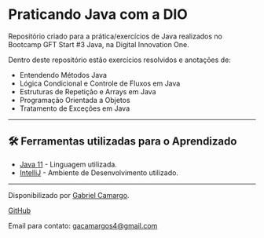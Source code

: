 # Praticando Java com a DIO

Repositório criado para a prática/exercícios de Java realizados no Bootcamp GFT Start #3 Java, na Digital Innovation One.

Dentro deste repositório estão exercícios resolvidos e anotações de:

*  Entendendo Métodos Java
*  Lógica Condicional e Controle de Fluxos em Java
*  Estruturas de Repetição e Arrays em Java
*  Programação Orientada a Objetos
*  Tratamento de Exceções em Java


------------

## 🛠️ Ferramentas utilizadas para o Aprendizado
* [Java 11](https://dev.java/) - Linguagem utilizada.
* [IntelliJ](https://www.jetbrains.com/pt-br/idea/) - Ambiente de Desenvolvimento utilizado.

------------

Disponibilizado por [Gabriel Camargo](https://www.linkedin.com/in/gabrielhgcamargo/ "Linkedin de Gabriel Camargo").

[GitHub](https://github.com/gabrielhgcamargo "GitHub de Gabriel Camargo")

Email para contato: gacamargos4@gmail.com
